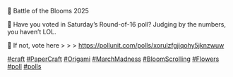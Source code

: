 🌸 Battle of the Blooms 2025

🌼 Have you voted in Saturday’s Round-of-16 poll? Judging by the numbers, you haven’t LOL.

🌷 If not, vote here &gt; &gt; &gt; [<span class="invisible">https://</span><span class="ellipsis">pollunit.com/polls/xorulzfgjiq</span><span class="invisible">ohy5jknzwuw</span>](https://pollunit.com/polls/xorulzfgjiqohy5jknzwuw)

[\#<span>craft</span>](https://social.lol/tags/craft) [\#<span>PaperCraft</span>](https://social.lol/tags/PaperCraft) [\#<span>Origami</span>](https://social.lol/tags/Origami) [\#<span>MarchMadness</span>](https://social.lol/tags/MarchMadness) [\#<span>BloomScrolling</span>](https://social.lol/tags/BloomScrolling) [\#<span>Flowers</span>](https://social.lol/tags/Flowers) [\#<span>poll</span>](https://social.lol/tags/poll) [\#<span>polls</span>](https://social.lol/tags/polls)